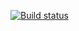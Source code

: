 [![Build status](https://ci.appveyor.com/api/projects/status/mi2rgvhatwmxcl59?svg=true)](https://ci.appveyor.com/project/nikiforovamaria/ajs-homework9-1)
